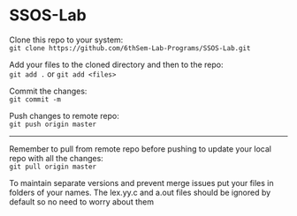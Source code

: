 # SSOS-Lab

Clone this repo to your system:  
`git clone https://github.com/6thSem-Lab-Programs/SSOS-Lab.git`

Add your files to the cloned directory and then to the repo:  
`git add .` or `git add <files>`

Commit the changes:  
`git commit -m`

Push changes to remote repo:  
`git push origin master`

---

Remember to pull from remote repo before pushing to update your local repo with all the changes:  
`git pull origin master`

To maintain separate versions and prevent merge issues put your files in folders of your names.
The lex.yy.c and a.out files should be ignored by default so no need to worry about them
